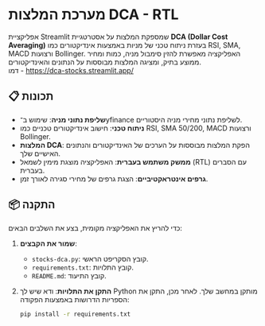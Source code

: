 # מערכת המלצות DCA - RTL

אפליקציית Streamlit שמספקת המלצות על אסטרטגיית **DCA (Dollar Cost Averaging)** בעזרת ניתוח טכני של מניות באמצעות אינדיקטורים כמו RSI, SMA, MACD ורצועות Bollinger. האפליקציה מאפשרת להזין סימבול מניה, כמות ומחיר ממוצע בתיק, ומציגה המלצות מבוססות על הנתונים והאינדיקטורים.
<br />
דמו - https://dca-stocks.streamlit.app/

## 📋 תכונות

- **שליפת נתוני מניה**: שימוש ב־yfinance לשליפת נתוני מחירי מניה היסטוריים.
- **ניתוח טכני**: חישוב אינדיקטורים טכניים כמו RSI, SMA 50/200, MACD ורצועות Bollinger.
- **המלצות DCA**: הפקת המלצות מבוססות על הערכים של האינדיקטורים והנתונים האישיים שלך.
- **ממשק משתמש בעברית**: האפליקציה מוצגת מימין לשמאל (RTL) עם הסברים בעברית.
- **גרפים אינטראקטיביים**: הצגת גרפים של מחירי סגירה לאורך זמן.

## 📦 התקנה

כדי להריץ את האפליקציה מקומית, בצע את השלבים הבאים:

1. **שמור את הקבצים**:
   - `stocks-dca.py`: קובץ הסקריפט הראשי.
   - `requirements.txt`: קובץ התלויות.
   - `README.md`: קובץ התיעוד.

2. **התקן את התלויות**:
   ודא שיש לך Python מותקן במחשב שלך. לאחר מכן, התקן את הספריות הדרושות באמצעות הפקודה:

   ```bash
   pip install -r requirements.txt
